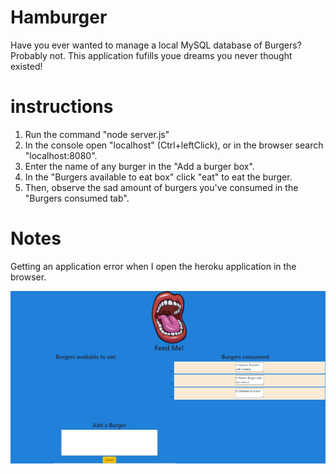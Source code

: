 # Hamburger
Have you ever wanted to manage a local MySQL database of Burgers? Probably not.
This application fufills youe dreams you never thought existed!

# instructions
1. Run the command "node server.js"
2. In the console open "localhost" (Ctrl+leftClick), or in the browser search "localhost:8080".
3. Enter the name of any burger in the "Add a burger box".
4. In the "Burgers available to eat box" click "eat" to eat the burger.
5. Then, observe the sad amount of burgers you've consumed in the "Burgers consumed tab".

# Notes
Getting an application error when I open the heroku application in the browser.

![Image](Screenshot.png)

